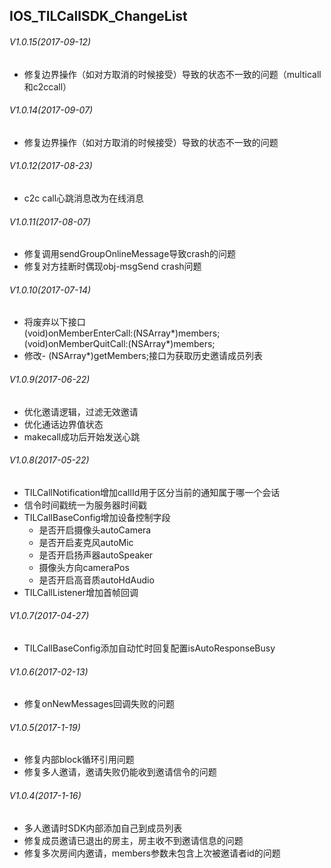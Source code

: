 ## IOS_TILCallSDK_ChangeList

###### V1.0.15(2017-09-12)
* 修复边界操作（如对方取消的时候接受）导致的状态不一致的问题（multicall和c2ccall）
 
###### V1.0.14(2017-09-07)
* 修复边界操作（如对方取消的时候接受）导致的状态不一致的问题
 
###### V1.0.12(2017-08-23)
* c2c call心跳消息改为在线消息

###### V1.0.11(2017-08-07)
* 修复调用sendGroupOnlineMessage导致crash的问题
* 修复对方挂断时偶现obj-msgSend crash问题
 
 
###### V1.0.10(2017-07-14)
* 将废弃以下接口<br>
(void)onMemberEnterCall:(NSArray*)members;<br>
(void)onMemberQuitCall:(NSArray*)members;<br>
* 修改- (NSArray*)getMembers;接口为获取历史邀请成员列表

###### V1.0.9(2017-06-22)
* 优化邀请逻辑，过滤无效邀请
* 优化通话边界值状态
* makecall成功后开始发送心跳
 
 
###### V1.0.8(2017-05-22)
* TILCallNotification增加callId用于区分当前的通知属于哪一个会话
* 信令时间戳统一为服务器时间戳
* TILCallBaseConfig增加设备控制字段
  * 是否开启摄像头autoCamera
  * 是否开启麦克风autoMic
  * 是否开启扬声器autoSpeaker
  * 摄像头方向cameraPos
  * 是否开启高音质autoHdAudio
* TILCallListener增加首帧回调

###### V1.0.7(2017-04-27)
* TILCallBaseConfig添加自动忙时回复配置isAutoResponseBusy 

###### V1.0.6(2017-02-13)
* 修复onNewMessages回调失败的问题 

###### V1.0.5(2017-1-19)
* 修复内部block循环引用问题
* 修复多人邀请，邀请失败仍能收到邀请信令的问题

###### V1.0.4(2017-1-16)
* 多人邀请时SDK内部添加自己到成员列表
* 修复成员邀请已退出的房主，房主收不到邀请信息的问题
* 修复多次房间内邀请，members参数未包含上次被邀请者id的问题
